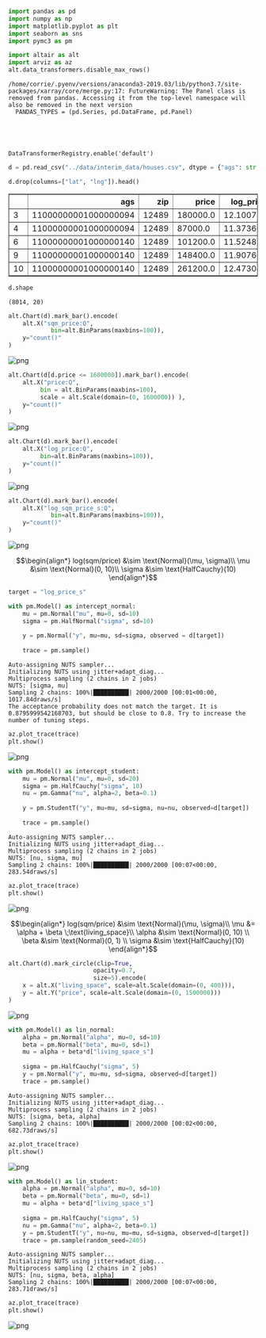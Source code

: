 

```python
import pandas as pd
import numpy as np
import matplotlib.pyplot as plt
import seaborn as sns
import pymc3 as pm

import altair as alt
import arviz as az
alt.data_transformers.disable_max_rows()
```

    /home/corrie/.pyenv/versions/anaconda3-2019.03/lib/python3.7/site-packages/xarray/core/merge.py:17: FutureWarning: The Panel class is removed from pandas. Accessing it from the top-level namespace will also be removed in the next version
      PANDAS_TYPES = (pd.Series, pd.DataFrame, pd.Panel)





    DataTransformerRegistry.enable('default')




```python
d = pd.read_csv("../data/interim_data/houses.csv", dtype = {"ags": str, "plz": str}, index_col=0)
```


```python
d.drop(columns=["lat", "lng"]).head()
```




<div>
<style scoped>
    .dataframe tbody tr th:only-of-type {
        vertical-align: middle;
    }

    .dataframe tbody tr th {
        vertical-align: top;
    }

    .dataframe thead th {
        text-align: right;
    }
</style>
<table border="1" class="dataframe">
  <thead>
    <tr style="text-align: right;">
      <th></th>
      <th>ags</th>
      <th>zip</th>
      <th>price</th>
      <th>log_price</th>
      <th>log_price_s</th>
      <th>sqm_price</th>
      <th>log_sqm_price</th>
      <th>log_sqm_price_s</th>
      <th>living_space</th>
      <th>living_space_s</th>
      <th>sale_year</th>
      <th>sale_month</th>
      <th>const_year</th>
      <th>const_year_s</th>
      <th>objecttype</th>
      <th>housetype</th>
      <th>usage</th>
      <th>interior_qual</th>
    </tr>
  </thead>
  <tbody>
    <tr>
      <td>3</td>
      <td>11000000001000000094</td>
      <td>12489</td>
      <td>180000.0</td>
      <td>12.100712</td>
      <td>-0.814839</td>
      <td>2246.069379</td>
      <td>7.716937</td>
      <td>-1.009445</td>
      <td>80.14</td>
      <td>-0.276690</td>
      <td>2018</td>
      <td>8</td>
      <td>1936.0</td>
      <td>-1.210219</td>
      <td>flat</td>
      <td>NaN</td>
      <td>rent_out</td>
      <td>normal</td>
    </tr>
    <tr>
      <td>4</td>
      <td>11000000001000000094</td>
      <td>12489</td>
      <td>87000.0</td>
      <td>11.373663</td>
      <td>-2.045434</td>
      <td>1740.000000</td>
      <td>7.461640</td>
      <td>-1.700113</td>
      <td>50.00</td>
      <td>-0.671528</td>
      <td>2017</td>
      <td>7</td>
      <td>1910.0</td>
      <td>-1.913696</td>
      <td>flat</td>
      <td>NaN</td>
      <td>rent_out</td>
      <td>NaN</td>
    </tr>
    <tr>
      <td>6</td>
      <td>11000000001000000140</td>
      <td>12489</td>
      <td>101200.0</td>
      <td>11.524854</td>
      <td>-1.789530</td>
      <td>3066.666667</td>
      <td>8.028346</td>
      <td>-0.166971</td>
      <td>33.00</td>
      <td>-0.894229</td>
      <td>2016</td>
      <td>4</td>
      <td>2016.0</td>
      <td>0.954326</td>
      <td>flat</td>
      <td>NaN</td>
      <td>rent_out</td>
      <td>NaN</td>
    </tr>
    <tr>
      <td>9</td>
      <td>11000000001000000140</td>
      <td>12489</td>
      <td>148400.0</td>
      <td>11.907667</td>
      <td>-1.141586</td>
      <td>3420.142890</td>
      <td>8.137438</td>
      <td>0.128159</td>
      <td>43.39</td>
      <td>-0.758119</td>
      <td>2017</td>
      <td>1</td>
      <td>2017.0</td>
      <td>0.981383</td>
      <td>flat</td>
      <td>NaN</td>
      <td>rent_out</td>
      <td>sophisticated</td>
    </tr>
    <tr>
      <td>10</td>
      <td>11000000001000000140</td>
      <td>12489</td>
      <td>261200.0</td>
      <td>12.473042</td>
      <td>-0.184638</td>
      <td>3374.677003</td>
      <td>8.124055</td>
      <td>0.091954</td>
      <td>77.40</td>
      <td>-0.312584</td>
      <td>2016</td>
      <td>6</td>
      <td>2016.0</td>
      <td>0.954326</td>
      <td>flat</td>
      <td>NaN</td>
      <td>rent_out</td>
      <td>sophisticated</td>
    </tr>
  </tbody>
</table>
</div>




```python
d.shape
```




    (8014, 20)




```python
alt.Chart(d).mark_bar().encode(
    alt.X("sqm_price:Q", 
            bin=alt.BinParams(maxbins=100)),
    y="count()"
)
```




![png](Base%20Models_files/Base%20Models_4_0.png)




```python
alt.Chart(d[d.price <= 1600000]).mark_bar().encode(
    alt.X("price:Q",
         bin = alt.BinParams(maxbins=100),
         scale = alt.Scale(domain=(0, 1600000)) ),
    y="count()"
)
```




![png](Base%20Models_files/Base%20Models_5_0.png)




```python
alt.Chart(d).mark_bar().encode(
    alt.X("log_price:Q",
         bin=alt.BinParams(maxbins=100)),
    y="count()"
)
```




![png](Base%20Models_files/Base%20Models_6_0.png)




```python
alt.Chart(d).mark_bar().encode(
    alt.X("log_sqm_price_s:Q", 
            bin=alt.BinParams(maxbins=100)),
    y="count()"
)
```




![png](Base%20Models_files/Base%20Models_7_0.png)



$$\begin{align*}
log(sqm/price) &\sim \text{Normal}(\mu, \sigma)\\
\mu &\sim \text{Normal}(0, 10)\\
\sigma &\sim \text{HalfCauchy}(10)
\end{align*}$$


```python
target = "log_price_s"
```


```python
with pm.Model() as intercept_normal:
    mu = pm.Normal("mu", mu=0, sd=10)
    sigma = pm.HalfNormal("sigma", sd=10)
    
    y = pm.Normal("y", mu=mu, sd=sigma, observed = d[target])
    
    trace = pm.sample()
```

    Auto-assigning NUTS sampler...
    Initializing NUTS using jitter+adapt_diag...
    Multiprocess sampling (2 chains in 2 jobs)
    NUTS: [sigma, mu]
    Sampling 2 chains: 100%|██████████| 2000/2000 [00:01<00:00, 1017.84draws/s]
    The acceptance probability does not match the target. It is 0.8795999542168703, but should be close to 0.8. Try to increase the number of tuning steps.



```python
az.plot_trace(trace)
plt.show()
```


![png](Base%20Models_files/Base%20Models_11_0.png)



```python
with pm.Model() as intercept_student:
    mu = pm.Normal("mu", mu=0, sd=20)
    sigma = pm.HalfCauchy("sigma", 10)
    nu = pm.Gamma("nu", alpha=2, beta=0.1)
    
    y = pm.StudentT("y", mu=mu, sd=sigma, nu=nu, observed=d[target])
    
    trace = pm.sample()
```

    Auto-assigning NUTS sampler...
    Initializing NUTS using jitter+adapt_diag...
    Multiprocess sampling (2 chains in 2 jobs)
    NUTS: [nu, sigma, mu]
    Sampling 2 chains: 100%|██████████| 2000/2000 [00:07<00:00, 283.54draws/s]



```python
az.plot_trace(trace)
plt.show()
```


![png](Base%20Models_files/Base%20Models_13_0.png)


$$\begin{align*}
log(sqm/price) &\sim \text{Normal}(\mu, \sigma)\\
\mu &= \alpha + \beta \;\text{living_space}\\
\alpha &\sim \text{Normal}(0, 10) \\
\beta &\sim \text{Normal}(0, 1) \\
\sigma &\sim \text{HalfCauchy}(10)
\end{align*}$$


```python
alt.Chart(d).mark_circle(clip=True,
                        opacity=0.7,
                        size=5).encode(
    x = alt.X("living_space", scale=alt.Scale(domain=(0, 400))),
    y = alt.Y("price", scale=alt.Scale(domain=(0, 1500000)))
)
```




![png](Base%20Models_files/Base%20Models_15_0.png)




```python
with pm.Model() as lin_normal:
    alpha = pm.Normal("alpha", mu=0, sd=10)
    beta = pm.Normal("beta", mu=0, sd=1)
    mu = alpha + beta*d["living_space_s"]
    
    sigma = pm.HalfCauchy("sigma", 5)
    y = pm.Normal("y", mu=mu, sd=sigma, observed=d[target])
    trace = pm.sample()
```

    Auto-assigning NUTS sampler...
    Initializing NUTS using jitter+adapt_diag...
    Multiprocess sampling (2 chains in 2 jobs)
    NUTS: [sigma, beta, alpha]
    Sampling 2 chains: 100%|██████████| 2000/2000 [00:02<00:00, 682.73draws/s]



```python
az.plot_trace(trace)
plt.show()
```


![png](Base%20Models_files/Base%20Models_17_0.png)



```python
with pm.Model() as lin_student:
    alpha = pm.Normal("alpha", mu=0, sd=10)
    beta = pm.Normal("beta", mu=0, sd=1)
    mu = alpha + beta*d["living_space_s"]
    
    sigma = pm.HalfCauchy("sigma", 5)
    nu = pm.Gamma("nu", alpha=2, beta=0.1)
    y = pm.StudentT("y", nu=nu, mu=mu, sd=sigma, observed=d[target])
    trace = pm.sample(random_seed=2405)
```

    Auto-assigning NUTS sampler...
    Initializing NUTS using jitter+adapt_diag...
    Multiprocess sampling (2 chains in 2 jobs)
    NUTS: [nu, sigma, beta, alpha]
    Sampling 2 chains: 100%|██████████| 2000/2000 [00:07<00:00, 283.71draws/s]



```python
az.plot_trace(trace)
plt.show()
```


![png](Base%20Models_files/Base%20Models_19_0.png)



```python

```
